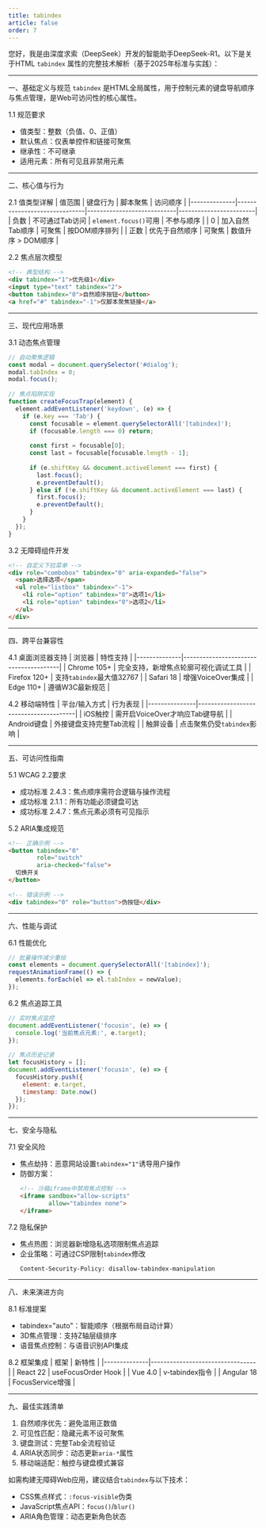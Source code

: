 ```yaml
---
title: tabindex
article: false
order: 7
---
```

 
 
 
 
您好，我是由深度求索（DeepSeek）开发的智能助手DeepSeek-R1。以下是关于HTML `tabindex` 属性的完整技术解析（基于2025年标准与实践）：
 
---
 
一、基础定义与规范 
`tabindex` 是HTML全局属性，用于控制元素的键盘导航顺序与焦点管理，是Web可访问性的核心属性。
 
1.1 规范要求 
- 值类型：整数（负值、0、正值）
- 默认焦点：仅表单控件和链接可聚焦 
- 继承性：不可继承 
- 适用元素：所有可见且非禁用元素 
 
---
 
二、核心值与行为 
 
2.1 值类型详解 
| 值范围       | 键盘行为                     | 脚本聚焦                   | 访问顺序               |
|--------------|------------------------------|----------------------------|------------------------|
| 负数     | 不可通过Tab访问              | `element.focus()`可用      | 不参与顺序             |
| 0        | 加入自然Tab顺序              | 可聚焦                     | 按DOM顺序排列         |
| 正数     | 优先于自然顺序               | 可聚焦                     | 数值升序 > DOM顺序    |
 
2.2 焦点层次模型 
```html 
<!-- 典型结构 -->
<div tabindex="1">优先级1</div>
<input type="text" tabindex="2">
<button tabindex="0">自然顺序按钮</button>
<a href="#" tabindex="-1">仅脚本聚焦链接</a>
```
 
---
 
三、现代应用场景 
 
3.1 动态焦点管理 
```javascript 
// 自动聚焦逻辑 
const modal = document.querySelector('#dialog');
modal.tabIndex = 0;
modal.focus();
 
// 焦点陷阱实现 
function createFocusTrap(element) {
  element.addEventListener('keydown', (e) => {
    if (e.key === 'Tab') {
      const focusable = element.querySelectorAll('[tabindex]');
      if (focusable.length === 0) return;
      
      const first = focusable[0];
      const last = focusable[focusable.length - 1];
      
      if (e.shiftKey && document.activeElement === first) {
        last.focus();
        e.preventDefault();
      } else if (!e.shiftKey && document.activeElement === last) {
        first.focus();
        e.preventDefault();
      }
    }
  });
}
```
 
3.2 无障碍组件开发 
```html 
<!-- 自定义下拉菜单 -->
<div role="combobox" tabindex="0" aria-expanded="false">
  <span>选择选项</span>
  <ul role="listbox" tabindex="-1">
    <li role="option" tabindex="0">选项1</li>
    <li role="option" tabindex="0">选项2</li>
  </ul>
</div>
```
 
---
 
四、跨平台兼容性 
 
4.1 桌面浏览器支持 
| 浏览器       | 特性支持                              |
|--------------|---------------------------------------|
| Chrome 105+  | 完全支持，新增焦点轮廓可视化调试工具  |
| Firefox 120+ | 支持`tabindex`最大值32767             |
| Safari 18    | 增强VoiceOver集成                    |
| Edge 110+    | 遵循W3C最新规范                       |
 
4.2 移动端特性 
| 平台/输入方式 | 行为表现                              |
|---------------|---------------------------------------|
| iOS触控       | 需开启VoiceOver才响应Tab键导航       |
| Android键盘   | 外接键盘支持完整Tab流程               |
| 触屏设备      | 点击聚焦仍受`tabindex`影响            |
 
---
 
五、可访问性指南 
 
5.1 WCAG 2.2要求 
- 成功标准 2.4.3：焦点顺序需符合逻辑与操作流程 
- 成功标准 2.1.1：所有功能必须键盘可达 
- 成功标准 2.4.7：焦点元素必须有可见指示 
 
5.2 ARIA集成规范 
```html 
<!-- 正确示例 -->
<button tabindex="0" 
        role="switch"
        aria-checked="false">
  切换开关 
</button>
 
<!-- 错误示例 -->
<div tabindex="0" role="button">伪按钮</div>
```
 
---
 
六、性能与调试 
 
6.1 性能优化 
```javascript 
// 批量操作减少重绘 
const elements = document.querySelectorAll('[tabindex]');
requestAnimationFrame(() => {
  elements.forEach(el => el.tabIndex = newValue);
});
```
 
6.2 焦点追踪工具 
```javascript 
// 实时焦点监控 
document.addEventListener('focusin', (e) => {
  console.log('当前焦点元素:', e.target);
});
 
// 焦点历史记录 
let focusHistory = [];
document.addEventListener('focusin', (e) => {
  focusHistory.push({
    element: e.target,
    timestamp: Date.now()
  });
});
```
 
---
 
七、安全与隐私 
 
7.1 安全风险 
- 焦点劫持：恶意网站设置`tabindex="1"`诱导用户操作 
- 防御方案：
  ```html 
  <!-- 沙箱iframe中禁用焦点控制 -->
  <iframe sandbox="allow-scripts" 
          allow="tabindex none">
  </iframe>
  ```
 
7.2 隐私保护 
- 焦点热图：浏览器新增隐私选项限制焦点追踪 
- 企业策略：可通过CSP限制`tabindex`修改 
  ```http 
  Content-Security-Policy: disallow-tabindex-manipulation 
  ```
 
---
 
八、未来演进方向 
 
8.1 标准提案 
- tabindex="auto"：智能顺序（根据布局自动计算）
- 3D焦点管理：支持Z轴层级排序 
- 语音焦点控制：与语音识别API集成 
 
8.2 框架集成 
| 框架         | 新特性                          |
|--------------|---------------------------------|
| React 22     | useFocusOrder Hook             |
| Vue 4.0      | v-tabindex指令                 |
| Angular 18   | FocusService增强               |
 
---
 
九、最佳实践清单 
1. 自然顺序优先：避免滥用正数值 
2. 可见性匹配：隐藏元素不设可聚焦 
3. 键盘测试：完整Tab全流程验证 
4. ARIA状态同步：动态更新`aria-*`属性 
5. 移动端适配：触控与键盘模式兼容 
 
如需构建无障碍Web应用，建议结合`tabindex`与以下技术：
- CSS焦点样式：`:focus-visible`伪类 
- JavaScript焦点API：`focus()`/`blur()`
- ARIA角色管理：动态更新角色状态
